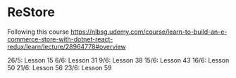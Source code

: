 # ReStore
Following this course
https://nlbsg.udemy.com/course/learn-to-build-an-e-commerce-store-with-dotnet-react-redux/learn/lecture/28964778#overview

26/5: Lesson 15
6/6: Lesson 31
9/6: Lesson 38
15/6: Lesson 43
16/6: Lesson 50
21/6: Lesson 56
23/6: Lesson 59